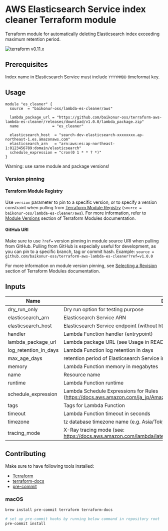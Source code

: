 # AWS Elasticsearch Service index cleaner Terraform module

Terraform module for automatically deleting Elasticsearch index exceeding maximum retention period.

![terraform v0.11.x](https://img.shields.io/badge/terraform-v0.11.x-brightgreen.svg)

## Prerequisites

Index name in Elasticsearch Service must include `YYYYMMDD` timeformat key.

## Usage

```HCL
module "es_cleaner" {
  source  = "baikonur-oss/lambda-es-cleaner/aws"

  lambda_package_url = "https://github.com/baikonur-oss/terraform-aws-lambda-es-cleaner/releases/download/v1.0.0/lambda_package.zip"
  name               = "es_cleaner"

  elasticsearch_host  = "search-dev-elasticsearch-xxxxxxxx.ap-northeast-1.es.amazonaws.com"
  elasticsearch_arn   = "arn:aws:es:ap-northeast-1:0123456789:domain/elasticsearch"
  schedule_expression = "cron(0 1 * * ? *)"
}
```

Warning: use same module and package versions!

### Version pinning
#### Terraform Module Registry
Use `version` parameter to pin to a specific version, or to specify a version constraint when pulling from [Terraform Module Registry](https://registry.terraform.io) (`source = baikonur-oss/lambda-es-cleaner/aws`).
For more information, refer to [Module Versions](https://www.terraform.io/docs/configuration/modules.html#module-versions) section of Terraform Modules documentation.

#### GitHub URI
Make sure to use `?ref=` version pinning in module source URI when pulling from GitHub.
Pulling from GitHub is especially useful for development, as you can pin to a specific branch, tag or commit hash.
Example: `source = github.com/baikonur-oss/terraform-aws-lambda-es-cleaner?ref=v1.0.0`

For more information on module version pinning, see [Selecting a Revision](https://www.terraform.io/docs/modules/sources.html#selecting-a-revision) section of Terraform Modules documentation.


<!-- Documentation below is generated by pre-commit, do not overwrite manually -->
<!-- BEGINNING OF PRE-COMMIT-TERRAFORM DOCS HOOK -->
## Inputs

| Name | Description | Type | Default | Required |
|------|-------------|:----:|:-----:|:-----:|
| dry\_run\_only | Dry run option for testing purpose | string | `"false"` | no |
| elasticsearch\_arn | Elasticsearch Service ARN | string | n/a | yes |
| elasticsearch\_host | Elasticsearch Service endpoint (without https://) | string | n/a | yes |
| handler | Lambda Function handler (entrypoint) | string | `"main.handler"` | no |
| lambda\_package\_url | Lambda package URL (see Usage in README) | string | n/a | yes |
| log\_retention\_in\_days | Lambda Function log retention in days | string | `"30"` | no |
| max\_age\_days | retention period of Elasticsearch Service index (days). Older indexes will be removed. | string | `"60"` | no |
| memory | Lambda Function memory in megabytes | string | `"256"` | no |
| name | Resource name | string | n/a | yes |
| runtime | Lambda Function runtime | string | `"python3.7"` | no |
| schedule\_expression | Lambda Schedule Expressions for Rules (https://docs.aws.amazon.com/ja_jp/AmazonCloudWatch/latest/events/ScheduledEvents.html) | string | n/a | yes |
| tags | Tags for Lambda Function | map | `<map>` | no |
| timeout | Lambda Function timeout in seconds | string | `"60"` | no |
| timezone | tz database timezone name (e.g. Asia/Tokyo) | string | `"UTC"` | no |
| tracing\_mode | X-Ray tracing mode (see: https://docs.aws.amazon.com/lambda/latest/dg/API_TracingConfig.html ) | string | `"PassThrough"` | no |

<!-- END OF PRE-COMMIT-TERRAFORM DOCS HOOK -->

## Contributing

Make sure to have following tools installed:
- [Terraform](https://www.terraform.io/)
- [terraform-docs](https://github.com/segmentio/terraform-docs)
- [pre-commit](https://pre-commit.com/)

### macOS
```bash
brew install pre-commit terraform terraform-docs

# set up pre-commit hooks by running below command in repository root
pre-commit install
```
